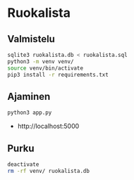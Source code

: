 # Ruokalista

## Valmistelu

```bash
sqlite3 ruokalista.db < ruokalista.sql
python3 -m venv venv/
source venv/bin/activate
pip3 install -r requirements.txt
```
## Ajaminen

```bash
python3 app.py
```

* http://localhost:5000

## Purku

```bash
deactivate
rm -rf venv/ ruokalista.db
```
